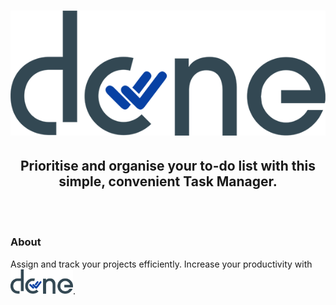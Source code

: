 <h1 align="center">
<img src="https://github.com/jedithrills/done-project/blob/main/donelogo.png" alt="alt logo">
</h1>
<h2 align="center"> Prioritise and organise your to-do list with this simple, convenient Task Manager.</h2>
<br>
<br>
<h3>About</h3>
<p>Assign and track your projects efficiently. Increase your productivity with   <img src="https://github.com/jedithrills/done-project/blob/main/donelogo.png" alt="alt logo" width="100">.</p>

